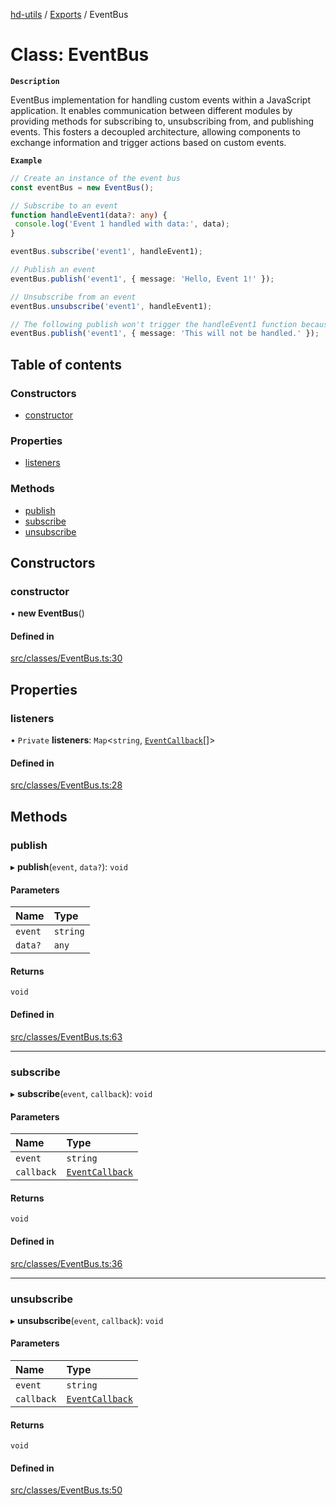 [hd-utils](../README.md) / [Exports](../modules.md) / EventBus

# Class: EventBus

**`Description`**

EventBus implementation for handling custom events within a JavaScript application. It enables communication between different modules by providing methods for subscribing to, unsubscribing from, and publishing events. This fosters a decoupled architecture, allowing components to exchange information and trigger actions based on custom events.

**`Example`**

```ts
// Create an instance of the event bus
const eventBus = new EventBus();

// Subscribe to an event
function handleEvent1(data?: any) {
 console.log('Event 1 handled with data:', data);
}

eventBus.subscribe('event1', handleEvent1);

// Publish an event
eventBus.publish('event1', { message: 'Hello, Event 1!' });

// Unsubscribe from an event
eventBus.unsubscribe('event1', handleEvent1);

// The following publish won't trigger the handleEvent1 function because it's unsubscribed
eventBus.publish('event1', { message: 'This will not be handled.' });
```

## Table of contents

### Constructors

- [constructor](EventBus.md#constructor)

### Properties

- [listeners](EventBus.md#listeners)

### Methods

- [publish](EventBus.md#publish)
- [subscribe](EventBus.md#subscribe)
- [unsubscribe](EventBus.md#unsubscribe)

## Constructors

### constructor

• **new EventBus**()

#### Defined in

[src/classes/EventBus.ts:30](https://github.com/AhmadHddad/h-utils/blob/c0d035d/src/classes/EventBus.ts#L30)

## Properties

### listeners

• `Private` **listeners**: `Map`<`string`, [`EventCallback`](../modules.md#eventcallback)[]\>

#### Defined in

[src/classes/EventBus.ts:28](https://github.com/AhmadHddad/h-utils/blob/c0d035d/src/classes/EventBus.ts#L28)

## Methods

### publish

▸ **publish**(`event`, `data?`): `void`

#### Parameters

| Name | Type |
| :------ | :------ |
| `event` | `string` |
| `data?` | `any` |

#### Returns

`void`

#### Defined in

[src/classes/EventBus.ts:63](https://github.com/AhmadHddad/h-utils/blob/c0d035d/src/classes/EventBus.ts#L63)

___

### subscribe

▸ **subscribe**(`event`, `callback`): `void`

#### Parameters

| Name | Type |
| :------ | :------ |
| `event` | `string` |
| `callback` | [`EventCallback`](../modules.md#eventcallback) |

#### Returns

`void`

#### Defined in

[src/classes/EventBus.ts:36](https://github.com/AhmadHddad/h-utils/blob/c0d035d/src/classes/EventBus.ts#L36)

___

### unsubscribe

▸ **unsubscribe**(`event`, `callback`): `void`

#### Parameters

| Name | Type |
| :------ | :------ |
| `event` | `string` |
| `callback` | [`EventCallback`](../modules.md#eventcallback) |

#### Returns

`void`

#### Defined in

[src/classes/EventBus.ts:50](https://github.com/AhmadHddad/h-utils/blob/c0d035d/src/classes/EventBus.ts#L50)
